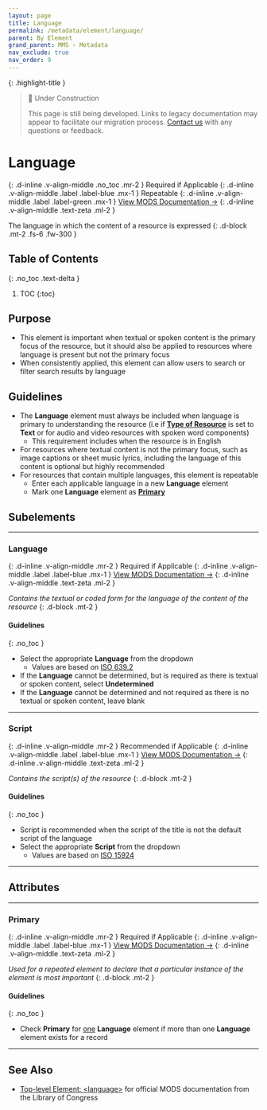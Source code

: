 ```yaml
---
layout: page
title: Language
permalink: /metadata/element/language/
parent: By Element
grand_parent: MMS › Metadata
nav_exclude: true
nav_order: 9
---
```


{: .highlight-title }
> 🚧 Under Construction
>
> This page is still being developed. Links to legacy documentation may appear to facilitate our migration process. [Contact us](/metadata-documentation/contact/) with any questions or feedback.

# Language
{: .d-inline .v-align-middle .no_toc .mr-2 }
Required if Applicable
{: .d-inline .v-align-middle .label .label-blue .mx-1 }
Repeatable
{: .d-inline .v-align-middle .label .label-green .mx-1 }
[View MODS Documentation →](https://www.loc.gov/standards/mods/userguide/language.html)
{: .d-inline .v-align-middle .text-zeta .ml-2 }

The language in which the content of a resource is expressed
{: .d-block .mt-2 .fs-6 .fw-300 }

## Table of Contents
{: .no_toc .text-delta }

1. TOC
{:toc}

## Purpose
- This element is important when textual or spoken content is the primary focus of the resource, but it should also be applied to resources where language is present but not the primary focus
- When consistently applied, this element can allow users to search or filter search results by language

## Guidelines
- The **Language** element must always be included when language is primary to understanding the resource (i.e if [**Type of Resource**](/metadata-documentation/metadata/element/type-of-resource/) is set to **Text** or for audio and video resources with spoken word components)
    - This requirement includes when the resource is in English
- For resources where textual content is not the primary focus, such as image captions or sheet music lyrics, including the language of this content is optional but highly recommended
- For resources that contain multiple languages, this element is repeatable
    - Enter each applicable language in a new **Language** element
    - Mark one **Language** element as [**Primary**](#primary)

## Subelements

---

### Language
{: .d-inline .v-align-middle .mr-2 }
Required if Applicable
{: .d-inline .v-align-middle .label .label-blue .mx-1 }
[View MODS Documentation →](https://www.loc.gov/standards/mods/userguide/language.html#languageterm)
{: .d-inline .v-align-middle .text-zeta .ml-2 }

_Contains the textual or coded form for the language of the content of the resource_
{: .d-block .mt-2 }

#### Guidelines
{: .no_toc }
- Select the appropriate **Language** from the dropdown
    - Values are based on [ISO 639.2](https://www.loc.gov/standards/iso639-2/php/code_list.php)
- If the **Language** cannot be determined, but is required as there is textual or spoken content, select **Undetermined**
- If the **Language** cannot be determined and not required as there is no textual or spoken content, leave blank

---

### Script
{: .d-inline .v-align-middle .mr-2 }
Recommended if Applicable
{: .d-inline .v-align-middle .label .label-blue .mx-1 }
[View MODS Documentation →](https://www.loc.gov/standards/mods/userguide/language.html#scriptterm)
{: .d-inline .v-align-middle .text-zeta .ml-2 }

_Contains the script(s) of the resource_
{: .d-block .mt-2 }

#### Guidelines
{: .no_toc }
- Script is recommended when the script of the title is not the default script of the language
- Select the appropriate **Script** from the dropdown
    - Values are based on [ISO 15924](https://www.iso.org/standard/29546.html)

---

## Attributes

---

###  Primary
{: .d-inline .v-align-middle .mr-2 }
Required if Applicable
{: .d-inline .v-align-middle .label .label-blue .mx-1 }
[View MODS Documentation →](https://www.loc.gov/standards/mods/userguide/attributes.html#usage)
{: .d-inline .v-align-middle .text-zeta .ml-2 }

_Used for a repeated element to declare that a particular instance of the element is most important_
{: .d-block .mt-2 }

#### Guidelines
{: .no_toc }
- Check **Primary** for <u>one</u> **Language** element if more than one **Language** element exists for a record

---

## See Also
- [Top-level Element: &lt;language&gt;](https://www.loc.gov/standards/mods/userguide/language.html) for official MODS documentation from the Library of Congress